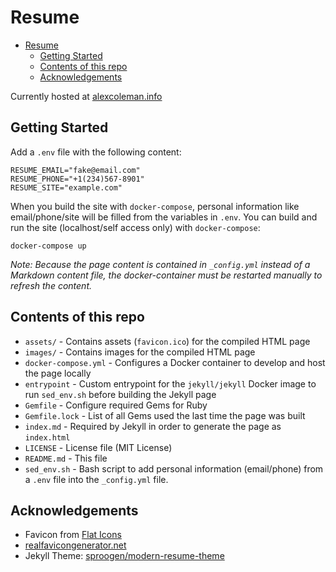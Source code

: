 # Resume

- [Resume](#resume)
  - [Getting Started](#getting-started)
  - [Contents of this repo](#contents-of-this-repo)
  - [Acknowledgements](#acknowledgements)

Currently hosted at [alexcoleman.info](https://alexcoleman.info/)

## Getting Started

Add a `.env` file with the following content:

```shellscript
RESUME_EMAIL="fake@email.com"
RESUME_PHONE="+1(234)567-8901"
RESUME_SITE="example.com"
```

When you build the site with `docker-compose`, personal information like
email/phone/site will be filled from the variables in `.env`. You can build and
run the site (localhost/self access only) with `docker-compose`:

```shell
docker-compose up
```

_Note: Because the page content is contained in `_config.yml` instead of a
Markdown content file, the docker-container must be restarted manually to
refresh the content._

## Contents of this repo

- `assets/` - Contains assets (`favicon.ico`) for the compiled HTML page
- `images/` - Contains images for the compiled HTML page
- `docker-compose.yml` - Configures a Docker container to develop and host the
    page locally
- `entrypoint` - Custom entrypoint for the `jekyll/jekyll` Docker image to run
    `sed_env.sh` before building the Jekyll page
- `Gemfile` - Configure required Gems for Ruby
- `Gemfile.lock` - List of all Gems used the last time the page was built
- `index.md` - Required by Jekyll in order to generate the page as `index.html`
- `LICENSE` - License file (MIT License)
- `README.md` - This file
- `sed_env.sh` - Bash script to add personal information (email/phone) from a
    `.env` file into the `_config.yml` file.

## Acknowledgements

- Favicon from [Flat Icons](https://www.flaticon.com/authors/flat-icons)
- [realfavicongenerator.net](https://realfavicongenerator.net/)
- Jekyll Theme: [sproogen/modern-resume-theme](https://github.com/sproogen/modern-resume-theme)
